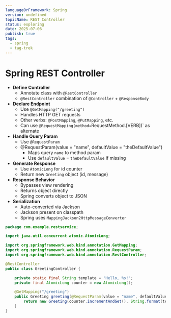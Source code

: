 ```yaml
---
languageOrFramework: Spring
version: undefined
topicName: REST Controller
status: exploring
date: 2025-07-06
publish: true
tags:
  - spring
  - tag-trek
---
```

# Spring REST Controller
- **Define Controller**
     - Annotate class with `@RestController`
    - `@RestController` combination of `@Controller` + `@ResponseBody`
- **Declare Endpoint**
    - Use `@GetMapping("/greeting")`
    - Handles HTTP GET requests
    - Other verbs: `@PostMapping`, `@PutMapping`, etc.
    - Can use `@RequestMapping(method=`RequestMethod.[VERB])` as alternate
- **Handle Query Param**
    - Use `@RequestParam`
    - @RequestParam(value = "name", defaultValue = "theDefaultValue")
        - Maps query `name` to method param
        - Use `defaultValue` = `theDefaultValue` if missing
- **Generate Response**
    - Use `AtomicLong` for id counter
    - Return new `Greeting` object (id, message)
- **Response Behavior**
     - Bypasses view rendering
    - Returns object directly
    - Spring converts object to JSON
- **Serialization**
    - Auto-converted via Jackson
    - Jackson present on classpath
    - Spring uses `MappingJackson2HttpMessageConverter`


```java
package com.example.restservice;

import java.util.concurrent.atomic.AtomicLong;

import org.springframework.web.bind.annotation.GetMapping;
import org.springframework.web.bind.annotation.RequestParam;
import org.springframework.web.bind.annotation.RestController;

@RestController
public class GreetingController {

	private static final String template = "Hello, %s!";
	private final AtomicLong counter = new AtomicLong();

	@GetMapping("/greeting")
	public Greeting greeting(@RequestParam(value = "name", defaultValue = "World") String name) {
		return new Greeting(counter.incrementAndGet(), String.format(template, name));
	}
}
```
